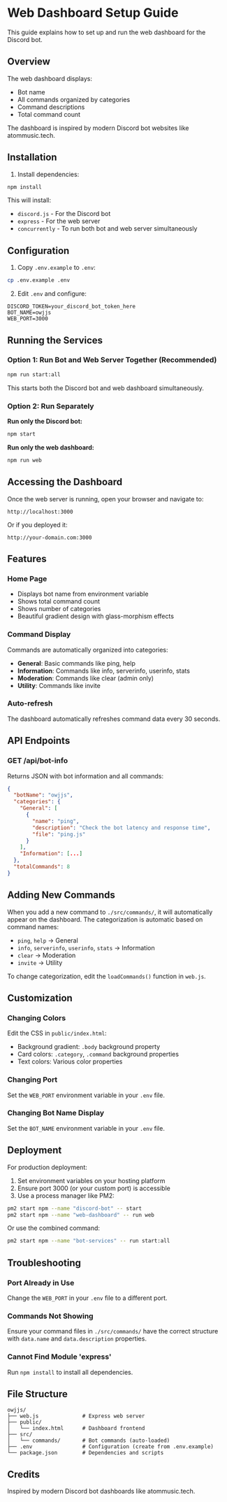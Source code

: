 # Web Dashboard Setup Guide

This guide explains how to set up and run the web dashboard for the Discord bot.

## Overview

The web dashboard displays:
- Bot name
- All commands organized by categories
- Command descriptions
- Total command count

The dashboard is inspired by modern Discord bot websites like atommusic.tech.

## Installation

1. Install dependencies:
```bash
npm install
```

This will install:
- `discord.js` - For the Discord bot
- `express` - For the web server
- `concurrently` - To run both bot and web server simultaneously

## Configuration

1. Copy `.env.example` to `.env`:
```bash
cp .env.example .env
```

2. Edit `.env` and configure:
```env
DISCORD_TOKEN=your_discord_bot_token_here
BOT_NAME=owjjs
WEB_PORT=3000
```

## Running the Services

### Option 1: Run Bot and Web Server Together (Recommended)
```bash
npm run start:all
```

This starts both the Discord bot and web dashboard simultaneously.

### Option 2: Run Separately

**Run only the Discord bot:**
```bash
npm start
```

**Run only the web dashboard:**
```bash
npm run web
```

## Accessing the Dashboard

Once the web server is running, open your browser and navigate to:
```
http://localhost:3000
```

Or if you deployed it:
```
http://your-domain.com:3000
```

## Features

### Home Page
- Displays bot name from environment variable
- Shows total command count
- Shows number of categories
- Beautiful gradient design with glass-morphism effects

### Command Display
Commands are automatically organized into categories:
- **General**: Basic commands like ping, help
- **Information**: Commands like info, serverinfo, userinfo, stats
- **Moderation**: Commands like clear (admin only)
- **Utility**: Commands like invite

### Auto-refresh
The dashboard automatically refreshes command data every 30 seconds.

## API Endpoints

### GET /api/bot-info
Returns JSON with bot information and all commands:

```json
{
  "botName": "owjjs",
  "categories": {
    "General": [
      {
        "name": "ping",
        "description": "Check the bot latency and response time",
        "file": "ping.js"
      }
    ],
    "Information": [...]
  },
  "totalCommands": 8
}
```

## Adding New Commands

When you add a new command to `./src/commands/`, it will automatically appear on the dashboard. The categorization is automatic based on command names:

- `ping`, `help` → General
- `info`, `serverinfo`, `userinfo`, `stats` → Information
- `clear` → Moderation
- `invite` → Utility

To change categorization, edit the `loadCommands()` function in `web.js`.

## Customization

### Changing Colors
Edit the CSS in `public/index.html`:
- Background gradient: `.body` background property
- Card colors: `.category`, `.command` background properties
- Text colors: Various color properties

### Changing Port
Set the `WEB_PORT` environment variable in your `.env` file.

### Changing Bot Name Display
Set the `BOT_NAME` environment variable in your `.env` file.

## Deployment

For production deployment:

1. Set environment variables on your hosting platform
2. Ensure port 3000 (or your custom port) is accessible
3. Use a process manager like PM2:
```bash
pm2 start npm --name "discord-bot" -- start
pm2 start npm --name "web-dashboard" -- run web
```

Or use the combined command:
```bash
pm2 start npm --name "bot-services" -- run start:all
```

## Troubleshooting

### Port Already in Use
Change the `WEB_PORT` in your `.env` file to a different port.

### Commands Not Showing
Ensure your command files in `./src/commands/` have the correct structure with `data.name` and `data.description` properties.

### Cannot Find Module 'express'
Run `npm install` to install all dependencies.

## File Structure

```
owjjs/
├── web.js              # Express web server
├── public/
│   └── index.html      # Dashboard frontend
├── src/
│   └── commands/       # Bot commands (auto-loaded)
├── .env                # Configuration (create from .env.example)
└── package.json        # Dependencies and scripts
```

## Credits

Inspired by modern Discord bot dashboards like atommusic.tech.
